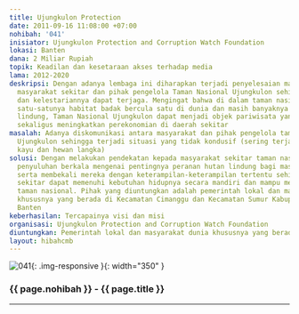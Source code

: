 ```yaml
---
title: Ujungkulon Protection
date: 2011-09-16 11:08:00 +07:00
nohibah: '041'
inisiator: Ujungkulon Protection and Corruption Watch Foundation
lokasi: Banten
dana: 2 Miliar Rupiah
topik: Keadilan dan kesetaraan akses terhadap media
lama: 2012-2020
deskripsi: Dengan adanya lembaga ini diharapkan terjadi penyelesaian masalah antara
  masyarakat sekitar dan pihak pengelola Taman Nasional Ujungkulon sehingga keamanan
  dan kelestariannya dapat terjaga. Mengingat bahwa di dalam taman nasional ini adalah
  satu-satunya habitat badak bercula satu di dunia dan masih banyaknya hutan pohon
  lindung, Taman Nasional Ujungkulon dapat menjadi objek pariwisata yang menjanjikan
  sekaligus meningkatkan perekonomian di daerah sekitar
masalah: Adanya diskomunikasi antara masyarakat dan pihak pengelola taman nasional
  Ujungkulon sehingga terjadi situasi yang tidak kondusif (sering terjadi pencurian
  kayu dan hewan langka)
solusi: Dengan melakukan pendekatan kepada masyarakat sekitar taman nasional dan memberikan
  penyuluhan berkala mengenai pentingnya peranan hutan lindung bagi masyarakat dunia,
  serta membekali mereka dengan keterampilan-keterampilan tertentu sehingga masyarakat
  sekitar dapat memenuhi kebutuhan hidupnya secara mandiri dan mampu menjaga lingkungan
  taman nasional. Pihak yang diuntungkan adalah pemerintah lokal dan masyarakat dunia
  khususnya yang berada di Kecamatan Cimanggu dan Kecamatan Sumur Kabupaten Pandegelang,
  Banten
keberhasilan: Tercapainya visi dan misi
organisasi: Ujungkulon Protection and Corruption Watch Foundation
diuntungkan: Pemerintah lokal dan masyarakat dunia khususnya yang berada di Kecamatan Cimanggu dan Kecamatan Sumur Kabupaten Pandegelang, Banten
layout: hibahcmb
---
```


![041](/static/img/hibahcmb/041.png){: .img-responsive }{: width="350" }

### {{ page.nohibah }} - {{ page.title }}

---
